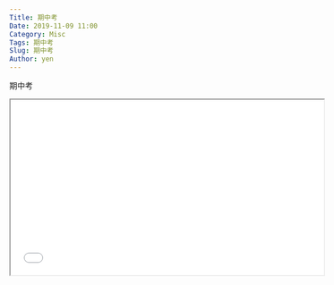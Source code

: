 ```yaml
---
Title: 期中考
Date: 2019-11-09 11:00
Category: Misc
Tags: 期中考
Slug: 期中考
Author: yen
---
```


期中考

<!-- PELICAN_END_SUMMARY -->

<iframe width="560" height="314" src="//www.youtube.com/embed/Nka-QrZy2lY" allowfullscreen="allowfullscreen"></iframe>